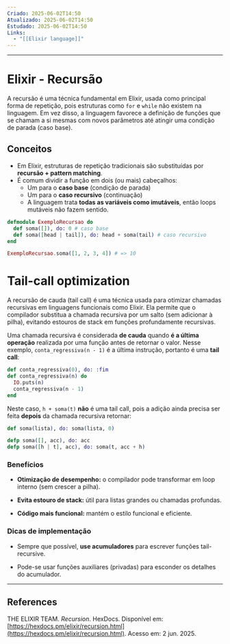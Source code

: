 ```yaml
---
Criado: 2025-06-02T14:50
Atualizado: 2025-06-02T14:50
Estudado: 2025-06-02T14:50
Links:
  - "[[Elixir language]]"
---
```

---
# Elixir - Recursão

A recursão é uma técnica fundamental em Elixir, usada como principal forma de repetição, pois estruturas como `for` e `while` não existem na linguagem. Em vez disso, a linguagem favorece a definição de funções que se chamam a si mesmas com novos parâmetros até atingir uma condição de parada (caso base).

## Conceitos

- Em Elixir, estruturas de repetição tradicionais são substituídas por **recursão + pattern matching**.
- É comum dividir a função em dois (ou mais) cabeçalhos:
  - Um para o **caso base** (condição de parada)
  - Um para o **caso recursivo** (continuação)
  - A linguagem trata **todas as variáveis como imutáveis**, então loops mutáveis não fazem sentido.

```elixir
defmodule ExemploRecursao do
  def soma([]), do: 0 # caso base
  def soma([head | tail]), do: head + soma(tail) # caso recursivo
end

ExemploRecursao.soma([1, 2, 3, 4]) # => 10
```

#  Tail-call optimization

A recursão de cauda (tail call) é uma técnica usada para otimizar chamadas recursivas em linguagens funcionais como Elixir. Ela permite que o compilador substitua a chamada recursiva por um salto (sem adicionar à pilha), evitando estouros de stack em funções profundamente recursivas.

Uma chamada recursiva é considerada **de cauda** quando **é a última operação** realizada por uma função antes de retornar o valor. Nesse exemplo, `conta_regressiva(n - 1)` é a última instrução, portanto é uma **tail call**:

```elixir
def conta_regressiva(0), do: :fim
def conta_regressiva(n) do
  IO.puts(n)
  conta_regressiva(n - 1)
end
```

Neste caso, `h + soma(t)` **não** é uma tail call, pois a adição ainda precisa ser feita **depois** da chamada recursiva retornar:

```elixir
def soma(lista), do: soma(lista, 0)

defp soma([], acc), do: acc
defp soma([h | t], acc), do: soma(t, acc + h)

```

### Benefícios

- **Otimização de desempenho:** o compilador pode transformar em loop interno (sem crescer a pilha).
    
- **Evita estouro de stack:** útil para listas grandes ou chamadas profundas.
    
- **Código mais funcional:** mantém o estilo funcional e eficiente.
    

### Dicas de implementação

- Sempre que possível, **use acumuladores** para escrever funções tail-recursive.
    
- Pode-se usar funções auxiliares (privadas) para esconder os detalhes do acumulador.
---
## References

THE ELIXIR TEAM. _Recursion_. HexDocs. Disponível em: [https://hexdocs.pm/elixir/recursion.html](https://hexdocs.pm/elixir/recursion.html). Acesso em: 2 jun. 2025.